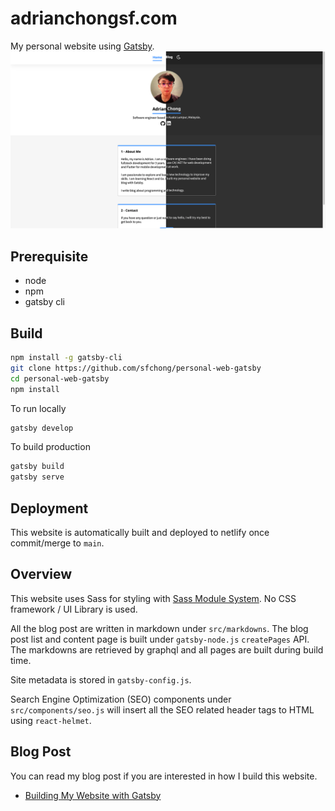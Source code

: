# adrianchongsf.com
My personal website using [Gatsby](https://www.gatsbyjs.com/).
![website homepage](docs/website-light-dark.png)

## Prerequisite
- node
- npm
- gatsby cli

## Build
```bash
npm install -g gatsby-cli
git clone https://github.com/sfchong/personal-web-gatsby
cd personal-web-gatsby
npm install
```

To run locally
```bash
gatsby develop
```

To build production
```bash
gatsby build 
gatsby serve
```

## Deployment
This website is automatically built and deployed to netlify once commit/merge to `main`.

## Overview
This website uses Sass for styling with [Sass Module System](https://sass-lang.com/blog/the-module-system-is-launched). No CSS framework / UI Library is used.

All the blog post are written in markdown under `src/markdowns`. The blog post list and content page is built under `gatsby-node.js` `createPages` API. The markdowns are retrieved by graphql and all pages are built during build time.

Site metadata is stored in `gatsby-config.js`.

Search Engine Optimization (SEO) components under `src/components/seo.js` will insert all the SEO related header tags to HTML using `react-helmet`.

## Blog Post
You can read my blog post if you are interested in how I build this website.
- [Building My Website with Gatsby](https://adrianchongsf.com/blog/building-my-website-with-gatsby)
